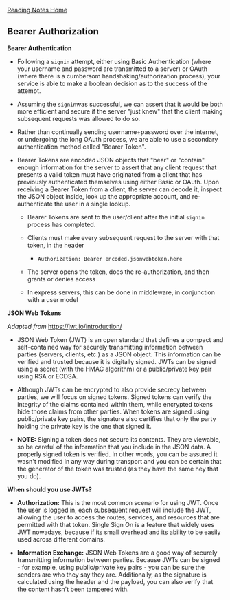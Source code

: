 [Reading Notes Home](https://d-d-wolfe.github.io/reading-notes/)

## Bearer Authorization

**Bearer Authentication**

- Following a `signin` attempt, either using Basic Authentication (where your username and password are transmitted to a server) or OAuth (where there is a cumbersom handshaking/authorization process), your service is able to make a boolean decision as to the success of the attempt.

- Assuming the `signin`was successful, we can assert that it would be both more efficient and secure if the server "just knew" that the client making subsequent requests was allowed to do so.

- Rather than continually sending username+password over the internet, or undergoing the long OAuth process, we are able to use a secondary authentication method called "Bearer Token".

- Bearer Tokens are encoded JSON objects that "bear" or "contain" enough information for the server to assert that any client request that presents a valid token must have originated from a client that has previously authenticated themselves using either Basic or OAuth. Upon receiving a Bearer Token from a client, the server can decode it, inspect the JSON object inside, look up the appropriate account, and re-authenticate the user in a single lookup.

  - Bearer Tokens are sent to the user/client after the initial `signin` process has completed.

  - Clients must make every subsequent request to the server with that token, in the header

    - `Authorization: Bearer encoded.jsonwebtoken.here`

  - The server opens the token, does the re-authorization, and then grants or denies access

  - In express servers, this can be done in middleware, in conjunction with a user model

**JSON Web Tokens**

  *Adapted from* https://jwt.io/introduction/

- JSON Web Token (JWT) is an open standard that defines a compact and self-contained way for securely transmitting information between parties (servers, clients, etc.) as a JSON object. This information can be verified and trusted because it is digitally signed. JWTs can be signed using a secret (with the HMAC algorithm) or a public/private key pair using RSA or ECDSA.

- Although JWTs can be encrypted to also provide secrecy between parties, we will focus on signed tokens. Signed tokens can verify the integrity of the claims contained within them, while encrypted tokens hide those claims from other parties. When tokens are signed using public/private key pairs, the signature also certifies that only the party holding the private key is the one that signed it.

- **NOTE:** Signing a token does not secure its contents. They are viewable, so be careful of the information that you include in the JSON data. A properly signed token is verified. In other words, you can be assured it wasn't modified in any way during transport and you can be certain that the generator of the token was trusted (as they have the same hey that you do).

**When should you use JWTs?**

- **Authorization:** This is the most common scenario for using JWT. Once the user is logged in, each subsequent request will include the JWT, allowing the user to access the routes, services, and resources that are permitted with that token. Single Sign On is a feature that widely uses JWT nowadays, because if its small overhead and its ability to be easily used across different domains.

- **Information Exchange:** JSON Web Tokens are a good way of securely transmitting information between parties. Because JWTs can be signed - for example, using public/private key pairs - you can be sure the senders are who they say they are. Additionally, as the signature is calculated using the header and the payload, you can also verify that the content hasn't been tampered with.